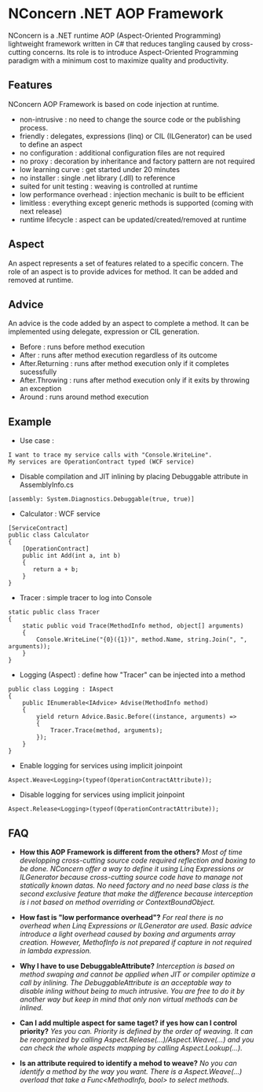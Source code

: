 # NConcern .NET AOP Framework
NConcern is a .NET runtime AOP (Aspect-Oriented Programming) lightweight framework written in C# that reduces tangling caused by cross-cutting concerns. Its role is to introduce Aspect-Oriented Programming paradigm with a minimum cost to maximize quality and productivity.


## Features
NConcern AOP Framework is based on code injection at runtime.

- non-intrusive : no need to change the source code or the publishing process.
- friendly : delegates, expressions (linq) or CIL (ILGenerator) can be used to define an aspect
- no configuration : additional configuration files are not required
- no proxy : decoration by inheritance and factory pattern are not required
- low learning curve : get started under 20 minutes
- no installer : single .net library (.dll) to reference
- suited for unit testing : weaving is controlled at runtime
- low performance overhead : injection mechanic is built to be efficient
- limitless : everything except generic methods is supported (coming with next release)
- runtime lifecycle : aspect can be updated/created/removed at runtime


## Aspect
An aspect represents a set of features related to a specific concern. The role of an aspect is to provide advices for method. It can be added and removed at runtime.


## Advice
An advice is the code added by an aspect to complete a method. It can be implemented using delegate, expression or CIL generation.

- Before : runs before method execution
- After : runs after method execution regardless of its outcome
- After.Returning : runs after method execution only if it completes sucessfully
- After.Throwing : runs after method execution only if it exits by throwing an exception
- Around : runs around method execution


## Example

- Use case :
```
I want to trace my service calls with "Console.WriteLine".
My services are OperationContract typed (WCF service)
```

- Disable compilation and JIT inlining by placing Debuggable attribute in AssemblyInfo.cs
```
[assembly: System.Diagnostics.Debuggable(true, true)]
```

- Calculator : WCF service
```
[ServiceContract]
public class Calculator
{
    [OperationContract]
    public int Add(int a, int b)
    {
       return a + b;
    }
}
```

- Tracer : simple tracer to log into Console
```
static public class Tracer
{
    static public void Trace(MethodInfo method, object[] arguments)
    {
        Console.WriteLine("{0}({1})", method.Name, string.Join(", ", arguments));
    }
}
```

- Logging (Aspect) : define how "Tracer" can be injected into a method
```
public class Logging : IAspect
{
    public IEnumerable<IAdvice> Advise(MethodInfo method)
    {
        yield return Advice.Basic.Before((instance, arguments) => 
        {
            Tracer.Trace(method, arguments);
        });
    }
}
```

- Enable logging for services using implicit joinpoint
```
Aspect.Weave<Logging>(typeof(OperationContractAttribute));
```

- Disable logging for services using implicit joinpoint
```
Aspect.Release<Logging>(typeof(OperationContractAttribute));
```

## FAQ

- **How this AOP Framework is different from the others?** 
_Most of time developping cross-cutting source code required reflection and boxing to be done. NConcern offer a way to define it using Linq Expressions or ILGenerator because cross-cutting source code have to manage not statically known datas. No need factory and no need base class is the second exclusive feature that make the difference because interception is i not based on method overriding or ContextBoundObject._

- **How fast is "low performance overhead"?** 
_For real there is no overhead when Linq Expressions or ILGenerator are used. Basic advice introduce a light overhead caused by boxing and arguments array creation. However, MethofInfo is not prepared if capture in not required in lambda expression._

- **Why I have to use DebuggableAttribute?** 
_Interception is based on method swaping and cannot be applied when JIT or compiler optimize a call by inlining. The DebuggableAttribute is an acceptable way to disable inling without being to much intrusive. You are free to do it by another way but keep in mind that only non virtual methods can be inlined._

- **Can I add multiple aspect for same taget? if yes how can I control priority?** 
_Yes you can. Priority is defined by the order of weaving. It can be reorganized by calling Aspect.Release(...)/Aspect.Weave(...) and you can check the whole aspects mapping by calling Aspect.Lookup(...)._

- **Is an attribute required to identify a mehod to weave?** 
_No you can identify a method by the way you want. There is a Aspect.Weave(...) overload that take a Func<MethodInfo, bool> to select methods._
